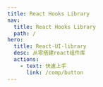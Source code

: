 ```yaml
---
title: React Hooks Library
nav:
  title: React Hooks Library
  path: /
hero:
  title: React-UI-library
  desc: 从零搭建react组件库
  actions:
    - text: 快速上手
      link: /comp/button
---
```

